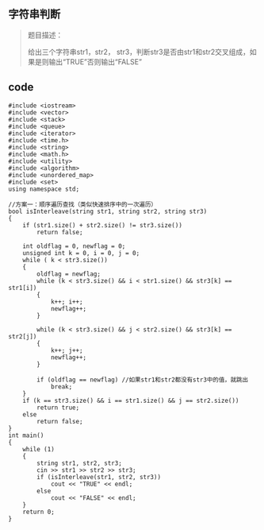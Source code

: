 ## 字符串判断 ##
> 题目描述：
> 
>   给出三个字符串str1，str2， str3，判断str3是否由str1和str2交叉组成，如果是则输出“TRUE”否则输出“FALSE”

## code ##
    #include <iostream>
    #include <vector>
    #include <stack>
    #include <queue>
    #include <iterator>
    #include <time.h>
    #include <string>
    #include <math.h>
    #include <utility>
    #include <algorithm>
    #include <unordered_map>
    #include <set>
    using namespace std;

	//方案一：顺序遍历查找（类似快速排序中的一次遍历）
    bool isInterleave(string str1, string str2, string str3)
    {
    	if (str1.size() + str2.size() != str3.size())
    		return false;
    	
    	int oldflag = 0, newflag = 0;
    	unsigned int k = 0, i = 0, j = 0;
    	while ( k < str3.size())
    	{
    		oldflag = newflag; 
    		while (k < str3.size() && i < str1.size() && str3[k] == str1[i])
    		{			
    			k++; i++;
    			newflag++;
    		}
    
    		while (k < str3.size() && j < str2.size() && str3[k] == str2[j])
    		{
    			k++; j++;
    			newflag++;
    		}
    
    		if (oldflag == newflag) //如果str1和str2都没有str3中的值，就跳出
    			break;
    	}
    	if (k == str3.size() && i == str1.size() && j == str2.size())
    		return true;
    	else
    		return false;
    }
    int main()
    {
    	while (1)
    	{
    		string str1, str2, str3;
    		cin >> str1 >> str2 >> str3;
    		if (isInterleave(str1, str2, str3))
    			cout << "TRUE" << endl;
    		else
    			cout << "FALSE" << endl;
    	}
    	return 0;
    }